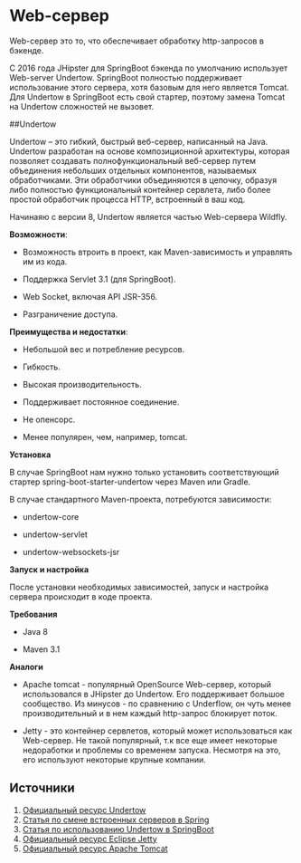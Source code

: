 # Web-сервер

Web-сервер это то, что обеспечивает обработку http-запросов в бэкенде.

С 2016 года JHipster для SpringBoot бэкенда по умолчанию использует Web-server Undertow. SpringBoot полностью поддерживает использование этого сервера, хотя базовым для него является Tomcat.
Для Undertow в SpringBoot есть свой стартер, поэтому замена Tomcat на Undertow сложностей не вызовет.

##Undertow

Undertow – это гибкий, быстрый веб-сервер, написанный на Java. Undertow разработан на основе композиционной архитектуры, которая позволяет создавать полнофункциональный веб-сервер путем объединения небольших отдельных компонентов, называемых обработчиками. Эти обработчики объединяются в цепочку, образуя либо полностью функциональный контейнер сервлета, либо более простой обработчик процесса HTTP, встроенный в ваш код.

Начинаяю с версии 8, Undertow является частью Web-сервера Wildfly.

**Возможности**:

- Возможность втроить в проект, как Maven-зависимость и управлять им из кода.

- Поддержка Servlet 3.1 (для SpringBoot).

- Web Socket, включая API JSR-356.

- Разграничение доступа.

**Преимущества и недостатки**:

+ Небольшой вес и потребление ресурсов.

+ Гибкость.

+ Высокая производительность.

+ Поддерживает постоянное соединение.

- Не опенсорс.

- Менее популярен, чем, например, tomcat.

**Установка**

В случае SpringBoot нам нужно только установить соответствующий стартер spring-boot-starter-undertow через Maven или Gradle.

В случае стандартного Maven-проекта, потребуются зависимости:

- undertow-core

- undertow-servlet

- undertow-websockets-jsr

**Запуск и настройка**

После установки необходимых зависимостей, запуск и настройка сервера происходит в коде проекта.


**Требования**

- Java 8

- Maven 3.1


**Аналоги**

- Apache tomcat - популярный OpenSource Web-сервер, который использовался в JHipster до Undertow. Его поддерживает большое сообщество. Из минусов - по сравнению с Underflow, он чуть менее производительный и в нем каждый http-запрос блокирует поток.

- Jetty - это контейнер сервлетов, который может использоваться как Web-сервер. Не такой популярный, т.к все еще имеет некоторые недоработки и проблемы со временем запуска. Несмотря на это, его используют некоторые крупные компании.

## Источники

1. [Официальный ресурс Undertow](https://undertow.io/index.html)
2. [Статья по смене встроенных серверов в Spring](https://docs.spring.io/spring-boot/docs/2.1.9.RELEASE/reference/html/howto-embedded-web-servers.html)
3. [Статья по использованию Undertow в SpringBoot](https://www.baeldung.com/jboss-undertow)
4. [Официальный ресурс Eclipse Jetty](https://www.eclipse.org/jetty/)
5. [Официальный ресурс Apache Tomcat](https://tomcat.apache.org/)


